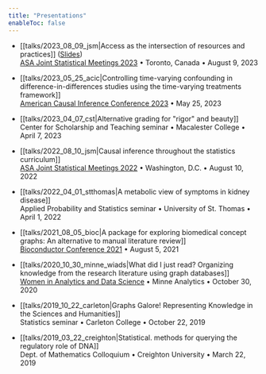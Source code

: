 ```yaml
---
title: "Presentations"
enableToc: false
---
```


- [[talks/2023_08_09_jsm|Access as the intersection of resources and practices]] ([Slides](https://docs.google.com/presentation/d/1CyYLhzxDRJKXg7VmAXbBUCeFBtCES180zCOorbG-7CY/edit?usp=sharing))    
    [ASA Joint Statistical Meetings 2023](https://ww2.amstat.org/meetings/jsm/2023/program.cfm) • Toronto, Canada • August 9, 2023

- [[talks/2023_05_25_acic|Controlling time-varying confounding in difference-in-differences studies using the time-varying treatments framework]]    
    [American Causal Inference Conference 2023](https://sci-info.org/annual-meeting/) • May 25, 2023

- [[talks/2023_04_07_cst|Alternative grading for "rigor" and beauty]]    
    Center for Scholarship and Teaching seminar • Macalester College • April 7, 2023

- [[talks/2022_08_10_jsm|Causal inference throughout the statistics curriculum]]    
    [ASA Joint Statistical Meetings 2022](https://ww2.amstat.org/meetings/jsm/2022/) • Washington, D.C. • August 10, 2022

- [[talks/2022_04_01_stthomas|A metabolic view of symptoms in kidney disease]]    
    Applied Probability and Statistics seminar • University of St. Thomas • April 1, 2022

- [[talks/2021_08_05_bioc|A package for exploring biomedical concept graphs: An alternative to manual literature review]]    
    [Bioconductor Conference 2021](https://bioc2021.bioconductor.org/) • August 5, 2021

- [[talks/2020_10_30_minne_wiads|What did I just read? Organizing knowledge from the research literature using graph databases]]   
    [Women in Analytics and Data Science](http://minneanalytics.org/minnewiads2020/) • Minne Analytics • October 30, 2020

- [[talks/2019_10_22_carleton|Graphs Galore! Representing Knowledge in the Sciences and Humanities]]   
    Statistics seminar • Carleton College • October 22, 2019

- [[talks/2019_03_22_creighton|Statistical. methods for querying the regulatory role of DNA]]    
    Dept. of Mathematics Colloquium • Creighton University • March 22, 2019

<style>
.meta {display: none;}
</style>
